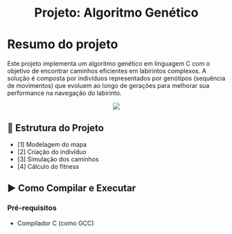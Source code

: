 <h1 align="center"> Projeto: Algoritmo Genético</h1> 

# Resumo do projeto
Este projeto implementa um algoritmo genético em linguagem C com o objetivo de encontrar caminhos eficientes em labirintos complexos. A solução é composta por indivíduos representados por genótipos (sequência de movimentos) que evoluem ao longo de gerações para melhorar sua performance na navegação do labirinto.

<p align="center">
   <img src="http://img.shields.io/static/v1?label=STATUS&message=COMECADO&color=GREEN&style=for-the-badge"/>
</p>

## 📁 Estrutura do Projeto
- [1] Modelagem do mapa
- [2] Criação do indivíduo
- [3] Simulação dos caminhos
- [4] Cálculo do fitness

## ▶️ Como Compilar e Executar

### Pré-requisitos

- Compilador C (como GCC)
